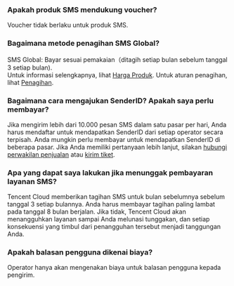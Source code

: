 ### Apakah produk SMS mendukung voucher?
Voucher tidak berlaku untuk produk SMS.

### Bagaimana metode penagihan SMS Global?
SMS Global: Bayar sesuai pemakaian（ditagih setiap bulan sebelum tanggal 3 setiap bulan).     
Untuk informasi selengkapnya, lihat [Harga Produk](https://intl.cloud.tencent.com/document/product/382/8414). Untuk aturan penagihan, lihat [Penagihan](https://intl.cloud.tencent.com/document/product/382/18052).

### Bagaimana cara mengajukan SenderID? Apakah saya perlu membayar?
Jika mengirim lebih dari 10.000 pesan SMS dalam satu pasar per hari, Anda harus mendaftar untuk mendapatkan SenderID dari setiap operator secara terpisah. Anda mungkin perlu membayar untuk mendapatkan SenderID di beberapa pasar. Jika Anda memiliki pertanyaan lebih lanjut, silakan [hubungi perwakilan penjualan](https://intl.cloud.tencent.com/zh/contact-us) atau [kirim tiket](https://console.intl.cloud.tencent.com/workorder).

### Apa yang dapat saya lakukan jika menunggak pembayaran layanan SMS?
Tencent Cloud memberikan tagihan SMS untuk bulan sebelumnya sebelum tanggal 3 setiap bulannya. Anda harus membayar tagihan paling lambat pada tanggal 8 bulan berjalan. Jika tidak, Tencent Cloud akan menangguhkan layanan sampai Anda melunasi tunggakan, dan setiap konsekuensi yang timbul dari penangguhan tersebut menjadi tanggungan Anda.

### Apakah balasan pengguna dikenai biaya?
Operator hanya akan mengenakan biaya untuk balasan pengguna kepada pengirim.

